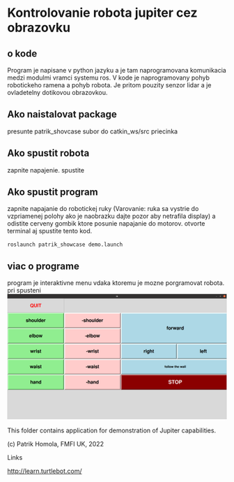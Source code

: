 # Kontrolovanie robota jupiter cez obrazovku

## o kode 
Program je napisane v python jazyku a je tam naprogramovana komunikacia medzi modulmi vramci systemu ros.
V kode je naprogramovany pohyb robotickeho ramena a pohyb robota. Je pritom pouzity senzor lidar a je ovladetelny dotikovou obrazovkou.

## Ako naistalovat package
presunte patrik_shovcase subor do catkin_ws/src priecinka
## Ako spustit robota
zapnite napajenie. spustite

## Ako spustit program

zapnite napajanie do robotickej ruky (Varovanie: ruka sa vystrie do vzpriamenej polohy ako je naobrazku dajte pozor aby netrafila display) a odistite cerveny gombik ktore posunie napajanie do motorov.
otvorte terminal aj spustite tento kod.
```
roslaunch patrik_showcase demo.launch
```
## viac o programe
program je interaktivne menu vdaka ktoremu je mozne porgramovat robota.
pri spusteni
![menu](screenshot_aplikacie.png)



This folder contains application for demonstration of Jupiter capabilities.

(c) Patrik Homola, FMFI UK, 2022

Links

http://learn.turtlebot.com/


